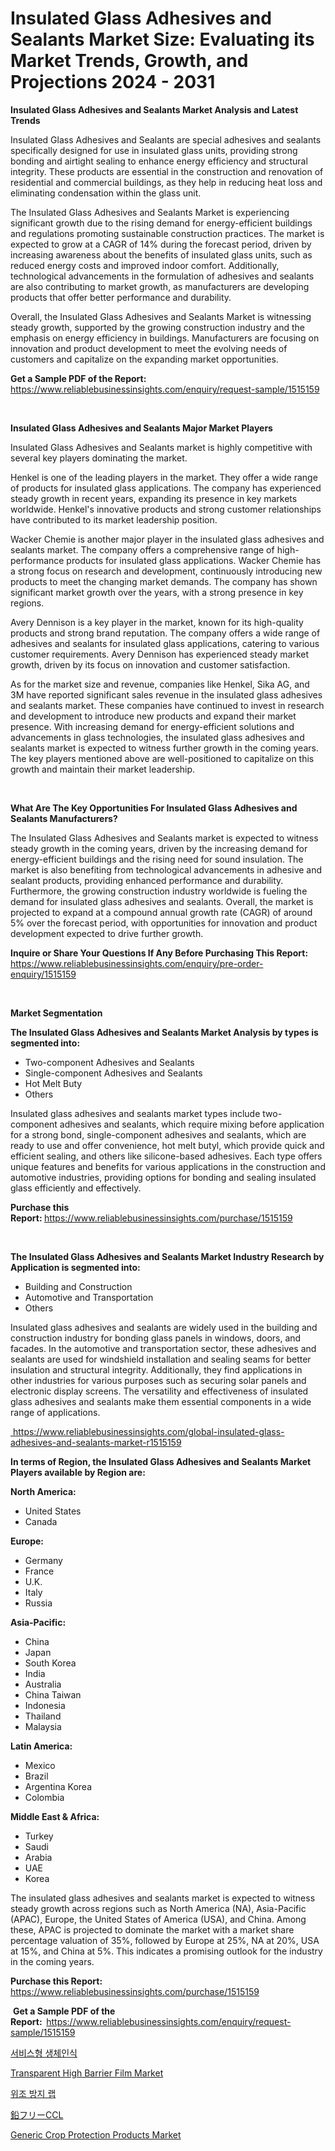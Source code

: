 <p><h1>Insulated Glass Adhesives and Sealants Market Size: Evaluating its Market Trends, Growth, and Projections 2024 - 2031</h1></p><p><strong>Insulated Glass Adhesives and Sealants Market Analysis and Latest Trends</strong></p>
<p><p>Insulated Glass Adhesives and Sealants are special adhesives and sealants specifically designed for use in insulated glass units, providing strong bonding and airtight sealing to enhance energy efficiency and structural integrity. These products are essential in the construction and renovation of residential and commercial buildings, as they help in reducing heat loss and eliminating condensation within the glass unit.</p><p>The Insulated Glass Adhesives and Sealants Market is experiencing significant growth due to the rising demand for energy-efficient buildings and regulations promoting sustainable construction practices. The market is expected to grow at a CAGR of 14% during the forecast period, driven by increasing awareness about the benefits of insulated glass units, such as reduced energy costs and improved indoor comfort. Additionally, technological advancements in the formulation of adhesives and sealants are also contributing to market growth, as manufacturers are developing products that offer better performance and durability.</p><p>Overall, the Insulated Glass Adhesives and Sealants Market is witnessing steady growth, supported by the growing construction industry and the emphasis on energy efficiency in buildings. Manufacturers are focusing on innovation and product development to meet the evolving needs of customers and capitalize on the expanding market opportunities.</p></p>
<p><strong>Get a Sample PDF of the Report:&nbsp;</strong> <a href="https://www.reliablebusinessinsights.com/enquiry/request-sample/1515159">https://www.reliablebusinessinsights.com/enquiry/request-sample/1515159</a></p>
<p>&nbsp;</p>
<p><strong>Insulated Glass Adhesives and Sealants Major Market Players</strong></p>
<p><p>Insulated Glass Adhesives and Sealants market is highly competitive with several key players dominating the market. </p><p>Henkel is one of the leading players in the market. They offer a wide range of products for insulated glass applications. The company has experienced steady growth in recent years, expanding its presence in key markets worldwide. Henkel's innovative products and strong customer relationships have contributed to its market leadership position.</p><p>Wacker Chemie is another major player in the insulated glass adhesives and sealants market. The company offers a comprehensive range of high-performance products for insulated glass applications. Wacker Chemie has a strong focus on research and development, continuously introducing new products to meet the changing market demands. The company has shown significant market growth over the years, with a strong presence in key regions.</p><p>Avery Dennison is a key player in the market, known for its high-quality products and strong brand reputation. The company offers a wide range of adhesives and sealants for insulated glass applications, catering to various customer requirements. Avery Dennison has experienced steady market growth, driven by its focus on innovation and customer satisfaction.</p><p>As for the market size and revenue, companies like Henkel, Sika AG, and 3M have reported significant sales revenue in the insulated glass adhesives and sealants market. These companies have continued to invest in research and development to introduce new products and expand their market presence. With increasing demand for energy-efficient solutions and advancements in glass technologies, the insulated glass adhesives and sealants market is expected to witness further growth in the coming years. The key players mentioned above are well-positioned to capitalize on this growth and maintain their market leadership.</p></p>
<p>&nbsp;</p>
<p><strong>What Are The Key Opportunities For Insulated Glass Adhesives and Sealants Manufacturers?</strong></p>
<p><p>The Insulated Glass Adhesives and Sealants market is expected to witness steady growth in the coming years, driven by the increasing demand for energy-efficient buildings and the rising need for sound insulation. The market is also benefiting from technological advancements in adhesive and sealant products, providing enhanced performance and durability. Furthermore, the growing construction industry worldwide is fueling the demand for insulated glass adhesives and sealants. Overall, the market is projected to expand at a compound annual growth rate (CAGR) of around 5% over the forecast period, with opportunities for innovation and product development expected to drive further growth.</p></p>
<p><strong>Inquire or Share Your Questions If Any Before Purchasing This Report:</strong> <a href="https://www.reliablebusinessinsights.com/enquiry/pre-order-enquiry/1515159">https://www.reliablebusinessinsights.com/enquiry/pre-order-enquiry/1515159</a></p>
<p>&nbsp;</p>
<p><strong>Market Segmentation</strong></p>
<p><strong>The Insulated Glass Adhesives and Sealants Market Analysis by types is segmented into:</strong></p>
<p><ul><li>Two-component Adhesives and Sealants</li><li>Single-component Adhesives and Sealants</li><li>Hot Melt Buty</li><li>Others</li></ul></p>
<p><p>Insulated glass adhesives and sealants market types include two-component adhesives and sealants, which require mixing before application for a strong bond, single-component adhesives and sealants, which are ready to use and offer convenience, hot melt butyl, which provide quick and efficient sealing, and others like silicone-based adhesives. Each type offers unique features and benefits for various applications in the construction and automotive industries, providing options for bonding and sealing insulated glass efficiently and effectively.</p></p>
<p><strong>Purchase this Report:&nbsp;</strong><a href="https://www.reliablebusinessinsights.com/purchase/1515159">https://www.reliablebusinessinsights.com/purchase/1515159</a></p>
<p>&nbsp;</p>
<p><strong>The Insulated Glass Adhesives and Sealants Market Industry Research by Application is segmented into:</strong></p>
<p><ul><li>Building and Construction</li><li>Automotive and Transportation</li><li>Others</li></ul></p>
<p><p>Insulated glass adhesives and sealants are widely used in the building and construction industry for bonding glass panels in windows, doors, and facades. In the automotive and transportation sector, these adhesives and sealants are used for windshield installation and sealing seams for better insulation and structural integrity. Additionally, they find applications in other industries for various purposes such as securing solar panels and electronic display screens. The versatility and effectiveness of insulated glass adhesives and sealants make them essential components in a wide range of applications.</p></p>
<p><a href="https://www.reliablebusinessinsights.com/global-insulated-glass-adhesives-and-sealants-market-r1515159">&nbsp;https://www.reliablebusinessinsights.com/global-insulated-glass-adhesives-and-sealants-market-r1515159</a></p>
<p><strong>In terms of Region, the Insulated Glass Adhesives and Sealants Market Players available by Region are:</strong></p>
<p>
    <p> <strong> North America: </strong>
        <ul>
            <li>United States</li>
            <li>Canada</li>
        </ul>
        </p> 
    <p> <strong> Europe: </strong>
        <ul>
            <li>Germany</li>
            <li>France</li>
            <li>U.K.</li>
            <li>Italy</li>
            <li>Russia</li>
        </ul>
        </p> 
    <p> <strong> Asia-Pacific: </strong>
        <ul>
            <li>China</li>
            <li>Japan</li>
            <li>South Korea</li>
            <li>India</li>
            <li>Australia</li>
            <li>China Taiwan</li>
            <li>Indonesia</li>
            <li>Thailand</li>
            <li>Malaysia</li>
        </ul>
        </p> 
    <p> <strong> Latin America: </strong>
        <ul>
            <li>Mexico</li>
            <li>Brazil</li>
            <li>Argentina Korea</li>
            <li>Colombia</li>
        </ul>
        </p> 
    <p> <strong> Middle East & Africa: </strong>
        <ul>
            <li>Turkey</li>
            <li>Saudi</li>
            <li>Arabia</li>
            <li>UAE</li>
            <li>Korea</li>
        </ul>
    </p>
    </p>
<p><p>The insulated glass adhesives and sealants market is expected to witness steady growth across regions such as North America (NA), Asia-Pacific (APAC), Europe, the United States of America (USA), and China. Among these, APAC is projected to dominate the market with a market share percentage valuation of 35%, followed by Europe at 25%, NA at 20%, USA at 15%, and China at 5%. This indicates a promising outlook for the industry in the coming years.</p></p>
<p><strong>Purchase this Report: </strong><a href="https://www.reliablebusinessinsights.com/purchase/1515159">https://www.reliablebusinessinsights.com/purchase/1515159</a></p>
<p>&nbsp;<strong>Get a Sample PDF of the Report:&nbsp;&nbsp;</strong><a href="https://www.reliablebusinessinsights.com/enquiry/request-sample/1515159">https://www.reliablebusinessinsights.com/enquiry/request-sample/1515159</a></p>
<p><strong></strong></p>
<p><p><a href="https://medium.com/@elod.85/%EA%B8%80%EB%A1%9C%EB%B2%8C-%EC%83%9D%EC%B2%B4-%EC%9D%B8%EC%8B%9D-%EC%84%9C%EB%B9%84%EC%8A%A4-%EC%8B%9C%EC%9E%A5%EC%9D%80-2024%EB%85%84%EB%B6%80%ED%84%B0-2031%EB%85%84%EA%B9%8C%EC%A7%80%EC%9D%98-%EA%B8%B0%EA%B0%84-%EB%8F%99%EC%95%88-%EC%97%B0%ED%8F%89%EA%B7%A0-%EC%84%B1%EC%9E%A5%EB%A5%A0-cagr-%EB%A1%9C-%EC%84%B1%EC%9E%A5%EC%9D%B4-%EC%98%88%EC%83%81%EB%90%A9%EB%8B%88%EB%8B%A4-265623883a0f">서비스형 생체인식</a></p><p><a href="https://github.com/redneck06/Market-Research-Report-List-3/blob/main/transparent-high-barrier-film-market.md">Transparent High Barrier Film Market</a></p><p><a href="https://medium.com/@axintepreda1/%EC%9C%84%EC%A1%B0-%EB%B0%A9%EC%A7%80-%EB%9E%A9-%EC%8B%9C%EC%9E%A5-%EC%A1%B0%EC%82%AC-%EB%B3%B4%EA%B3%A0%EC%84%9C%EB%8A%94-%EC%8B%9C%EC%9E%A5-%EA%B7%9C%EB%AA%A8-%EC%A0%90%EC%9C%A0%EC%9C%A8-%EB%B0%8F-%EC%84%B1%EC%9E%A5%EB%A5%A0-%EB%B6%84%EC%84%9D%EC%9D%84-%ED%8F%AC%ED%95%A8%ED%95%98%EB%A9%B0-2024%EB%85%84%EB%B6%80%ED%84%B0-2031%EB%85%84%EA%B9%8C%EC%A7%80-cagr%EB%A1%9C-%EC%98%88%EC%B8%A1%EB%90%9C-%EB%82%B4%EC%9A%A9%EC%9D%84-%ED%8F%AC%ED%95%A8%ED%95%98%EA%B3%A0-%EC%9E%88%EC%8A%B5%EB%8B%88%EB%8B%A4-5d72915c318b">위조 방지 랩</a></p><p><a href="https://medium.com/@sdall21364/2024%E5%B9%B4%E3%81%8B%E3%82%892031%E5%B9%B4%E3%81%BE%E3%81%A7%E3%81%AE-%E3%81%AE%E5%B9%B4%E5%B9%B3%E5%9D%87%E6%88%90%E9%95%B7%E7%8E%87%E3%81%A7%E6%8B%A1%E5%A4%A7%E3%81%97%E3%81%A6%E3%81%84%E3%82%8B%E3%83%AA%E3%83%BC%E3%83%89%E3%83%95%E3%83%AA%E3%83%BCccl%E5%B8%82%E5%A0%B4%E3%81%AE%E8%A6%8F%E6%A8%A1%E3%81%AB%E9%96%A2%E3%81%99%E3%82%8B%E6%B4%9E%E5%AF%9F-a57f8be00bf7">鉛フリーCCL</a></p><p><a href="https://github.com/peachesmcdowel1/Market-Research-Report-List-3/blob/main/generic-crop-protection-products-market.md">Generic Crop Protection Products Market</a></p></p>